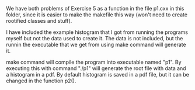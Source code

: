 We have both problems of Exercise 5 as a function in the file p1.cxx in this folder, since it is easier to make the makefile this way (won't need to create rootified classes and stuff).

I have included the example histogram that I got from running the programs myself but not the data used to create it.
The data is not included, but the runnin the executable that we get from using make command will generate it.

make command will compile the program into executable named "p1". By executing this with command "./p1" will generate the root file with data and a histogram in a pdf. 
By default histogram is saved in a pdf file, but it can be changed in the function p2().




